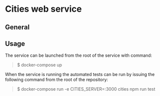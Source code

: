 # Cities web service

## General

## Usage

The service can be launched from the root of the service with command:

> $ docker-compose up

When the service is running the automated tests can be run by issuing
the following command from the root of the repository:

> $ docker-compose run -e CITIES_SERVER=<your host IP address>:3000 cities npm run test